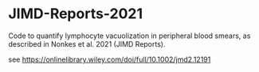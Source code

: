 # JIMD-Reports-2021

Code to quantify lymphocyte vacuolization in peripheral blood smears, as described in Nonkes et al. 2021 (JIMD Reports).

see https://onlinelibrary.wiley.com/doi/full/10.1002/jmd2.12191
